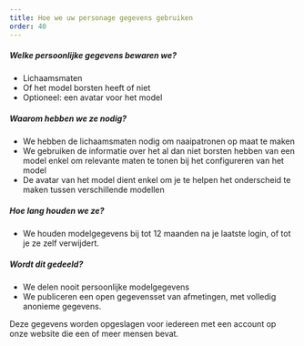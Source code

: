 ```yaml
---
title: Hoe we uw personage gegevens gebruiken
order: 40
---
```


##### Welke persoonlijke gegevens bewaren we?

- Lichaamsmaten
- Of het model borsten heeft of niet
- Optioneel: een avatar voor het model

##### Waarom hebben we ze nodig?

- We hebben de lichaamsmaten nodig om naaipatronen op maat te maken
- We gebruiken de informatie over het al dan niet borsten hebben van een model enkel om relevante maten te tonen bij het configureren van het model
- De avatar van het model dient enkel om je te helpen het onderscheid te maken tussen verschillende modellen

##### Hoe lang houden we ze?

- We houden modelgegevens bij tot 12 maanden na je laatste login, of tot je ze zelf verwijdert.

##### Wordt dit gedeeld?

- We delen nooit persoonlijke modelgegevens
- We publiceren een open gegevensset van afmetingen, met volledig anonieme gegevens.

<Note>
Deze gegevens worden opgeslagen voor iedereen met een account op onze website die een of meer mensen bevat.
</Note>
